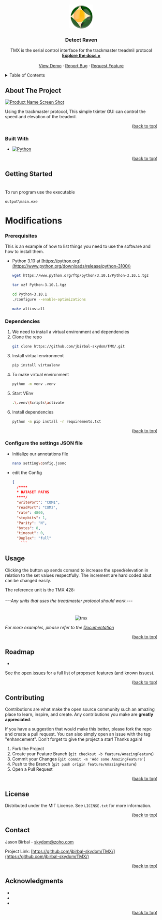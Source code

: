 <!-- Improved compatibility of back to top link: See: https://github.com/othneildrew/Best-README-Template/pull/73 -->
<a name="readme-top"></a>
<!--
*** Thanks for checking out the Best-README-Template. If you have a suggestion
*** that would make this better, please fork the repo and create a pull request
*** or simply open an issue with the tag "enhancement".
*** Don't forget to give the project a star!
*** Thanks again! Now go create something AMAZING! :D
-->



<!-- PROJECT SHIELDS -->
<!--
*** I'm using markdown "reference style" links for readability.
*** Reference links are enclosed in brackets [ ] instead of parentheses ( ).
*** See the bottom of this document for the declaration of the reference variables
*** for contributors-url, forks-url, etc. This is an optional, concise syntax you may use.
*** https://www.markdownguide.org/basic-syntax/#reference-style-links
-->
<!-- [![Contributors][contributors-shield]][contributors-url]
[![Forks][forks-shield]][forks-url]
[![Stargazers][stars-shield]][stars-url]
[![Issues][issues-shield]][issues-url]
[![GPL License][license-shield]][license-url]
[![LinkedIn][linkedin-shield]][linkedin-url] -->



<!-- PROJECT LOGO -->
<br />
<div align="center">
  <a href="https://github.com/jbirbal-skydom/TMX">
    <img src="images/logo.png" alt="Logo" width="80" height="80">
  </a>

<h3 align="center">Detect Raven</h3>

  <p align="center">
    TMX is the serial control interface for the trackmaster treadmil protocol
    <br />
    <a href="https://github.com/jbirbal-skydom/TMX/"><strong>Explore the docs »</strong></a>
    <br />
    <br />
    <a href="https://github.com/jbirbal-skydom/TMX/">View Demo</a>
    ·
    <a href="https://github.com/jbirbal-skydom/TMX/issues">Report Bug</a>
    ·
    <a href="https://github.com/jbirbal-skydom/TMX/issues">Request Feature</a>
  </p>
</div>



<!-- TABLE OF CONTENTS -->
<details>
  <summary>Table of Contents</summary>
  <ol>
    <li>
      <a href="#about-the-project">About The Project</a>
      <ul>
        <li><a href="#built-with">Built With</a></li>
      </ul>
    </li>
    <li>
      <a href="#getting-started">Getting Started</a>
      <ul>
        <li><a href="#prerequisites">Prerequisites</a></li>
        <li><a href="#installation">Installation</a></li>
      </ul>
    </li>
    <li><a href="#usage">Usage</a></li>
    <li><a href="#roadmap">Roadmap</a></li>
    <li><a href="#contributing">Contributing</a></li>
    <li><a href="#license">License</a></li>
    <li><a href="#contact">Contact</a></li>
    <li><a href="#acknowledgments">Acknowledgments</a></li>
  </ol>
</details>



<!-- ABOUT THE PROJECT -->
## About The Project

[![Product Name Screen Shot][product-screenshot]](https://example.com)

Using the trackmaster protocol, This simple tkinter GUI can control the speed and  elevation of the treadmil.

<p align="right">(<a href="#readme-top">back to top</a>)</p>



### Built With

* [![Python][Python.org]][Python-url]
<!-- * [![OpenCV][opencv.org]][opencv-url]
* [![3433C][C-iso.com]][c-url]
* [![React][React.js]][React-url]
* [![Vue][Vue.js]][Vue-url]
* [![Angular][Angular.io]][Angular-url]
* [![Svelte][Svelte.dev]][Svelte-url]
* [![Laravel][Laravel.com]][Laravel-url]
* [![Bootstrap][Bootstrap.com]][Bootstrap-url]
* [![JQuery][JQuery.com]][JQuery-url] -->

<p align="right">(<a href="#readme-top">back to top</a>)</p>



<!-- GETTING STARTED -->
## Getting Started
#

To run program use the executable
```
output\main.exe
```

# Modifications

### Prerequisites

This is an example of how to list things you need to use the software and how to install them.
* Python 3.10 at [https://python.org](https://www.python.org/downloads/release/python-3100/)
  ```sh
  wget https://www.python.org/ftp/python/3.10.1/Python-3.10.1.tgz
  ```
    ```sh
  tar xzf Python-3.10.1.tgz
  ```
    ```sh
  cd Python-3.10.1 
  ./configure --enable-optimizations
  ```
  ```sh
  make altinstall
  ```



  

### Dependencies


1. We need to install a virtual environment and dependencies
2. Clone the repo
   ```sh
   git clone https://github.com/jbirbal-skydom/TMX/.git
   ```
3. Install virtual environment
   ```sh
   pip install virtualenv
   ```
4. To make virtual environment
   ```sh
   python -m venv .venv
   ```
5. Start VEnv
    ```sh
    .\.venv\Scripts\activate
    ```
6. Install dependencies
    ```sh
    python -m pip install -r requirements.txt
    ```

<p align="right">(<a href="#readme-top">back to top</a>)</p>

### Configure the settings JSON file
* Initialize our annotations file
    ```sh
    nano setting\config.jsonc
    ```
* edit the Config

  ```json
  {
	/****
	* DATASET PATHS
	****/
	"writePort": "COM1",
    "readPort": "COM2",
	"rate": 4800,
    "stopbits": 1,
    "Parity": "N",
    "bytes": 8,
    "timeout": 0,
    "Duplex": "full"
      ```


<!-- USAGE EXAMPLES -->
## Usage

Clicking the button up sends comand to increase the speed/elevation in relation to the set values respectfully. The increment are hard coded abut can be changed easily. 

The reference unit is the TMX 428: 
###### ---Any units that uses the treadmaster protocol should work.--- 
#
####
<div style="text-align: center;">

 ![tmx]

 </div>

_For more examples, please refer to the [Documentation](https://example.com)_

<p align="right">(<a href="#readme-top">back to top</a>)</p>



<!-- ROADMAP -->
## Roadmap

- 
<!-- 
- [ ] Image Capture ![product-roadmap-Icap]
  - [ ] Image Process![product-roadmap-Iproc]
  - [ ] Detect Image ![product-roadmap-DImg]

- [ ] Display![product-roadmap-Display]
- [ ] New Item ![product-roadmap-nItem] -->







See the [open issues](https://github.com/jbirbal-skydom/TMX/issues) for a full list of proposed features (and known issues).

<p align="right">(<a href="#readme-top">back to top</a>)</p>



<!-- CONTRIBUTING -->
## Contributing

Contributions are what make the open source community such an amazing place to learn, inspire, and create. Any contributions you make are **greatly appreciated**.

If you have a suggestion that would make this better, please fork the repo and create a pull request. You can also simply open an issue with the tag "enhancement".
Don't forget to give the project a star! Thanks again!

1. Fork the Project
2. Create your Feature Branch (`git checkout -b feature/AmazingFeature`)
3. Commit your Changes (`git commit -m 'Add some AmazingFeature'`)
4. Push to the Branch (`git push origin feature/AmazingFeature`)
5. Open a Pull Request

<p align="right">(<a href="#readme-top">back to top</a>)</p>



<!-- LICENSE -->
## License

Distributed under the MIT License. See `LICENSE.txt` for more information.

<p align="right">(<a href="#readme-top">back to top</a>)</p>



<!-- CONTACT -->
## Contact

Jason Birbal - skydom@zoho.com

Project Link: [https://github.com/jbirbal-skydom/TMX/](https://github.com/jbirbal-skydom/TMX/)

<p align="right">(<a href="#readme-top">back to top</a>)</p>



<!-- ACKNOWLEDGMENTS -->
## Acknowledgments

* []()
* []()
* []()

<p align="right">(<a href="#readme-top">back to top</a>)</p>



<!-- MARKDOWN LINKS & IMAGES -->
<!-- https://www.markdownguide.org/basic-syntax/#reference-style-links -->
[contributors-shield]: https://img.shields.io/github/contributors/jbirbal-skydom/TMX.svg?style=for-the-badge
[contributors-url]: https://github.com/jbirbal-skydom/TMX/graphs/contributors
[forks-shield]: https://img.shields.io/github/forks/jbirbal-skydom/TMX.svg?style=for-the-badge
[forks-url]: https://github.com/jbirbal-skydom/TMX/network/members
[stars-shield]: https://img.shields.io/github/stars/jbirbal-skydom/TMX.svg?style=for-the-badge
[stars-url]: https://github.com/jbirbal-skydom/TMX/stargazers
[issues-shield]: https://img.shields.io/github/issues/jbirbal-skydom/TMX.svg?style=for-the-badge
[issues-url]: https://github.com/jbirbal-skydom/TMX/issues
[license-shield]: https://img.shields.io/github/license/jbirbal-skydom/TMX?style=for-the-badge
[license-url]: https://github.com/jbirbal-skydom/TMX/blob/master/LICENSE
[linkedin-shield]: https://img.shields.io/badge/-LinkedIn-black.svg?style=for-the-badge&logo=linkedin&colorB=555
[linkedin-url]: https://linkedin.com/in/linkedin_username
[product-screenshot]: images/screenshot.jpg
[tmx]: images/tmx.jpg
[product-roadmap-DImg]: images/Drawing1/detectImage.png
[product-roadmap-Display]: images/Drawing1/Display.png
[product-roadmap-Icap]: images/Drawing1/ImageCapture.png
[product-roadmap-Iproc]: images/Drawing1/ImageProcessing.png
[product-roadmap-nItem]: images/Drawing1/NewItem.png
[product-roadmap-layout]: images/Drawing1/WarehouseLayout.png
[Next.js]: https://img.shields.io/badge/next.js-000000?style=for-the-badge&logo=nextdotjs&logoColor=white
[Next-url]: https://nextjs.org/
[React.js]: https://img.shields.io/badge/React-20232A?style=for-the-badge&logo=react&logoColor=61DAFB
[React-url]: https://reactjs.org/
[Vue.js]: https://img.shields.io/badge/Vue.js-35495E?style=for-the-badge&logo=vuedotjs&logoColor=4FC08D
[Vue-url]: https://vuejs.org/
[Angular.io]: https://img.shields.io/badge/Angular-DD0031?style=for-the-badge&logo=angular&logoColor=white
[Angular-url]: https://angular.io/
[Svelte.dev]: https://img.shields.io/badge/Svelte-4A4A55?style=for-the-badge&logo=svelte&logoColor=FF3E00
[Svelte-url]: https://svelte.dev/
[Laravel.com]: https://img.shields.io/badge/Laravel-FF2D20?style=for-the-badge&logo=laravel&logoColor=white
[Laravel-url]: https://laravel.com
[Bootstrap.com]: https://img.shields.io/badge/Bootstrap-563D7C?style=for-the-badge&logo=bootstrap&logoColor=white
[Bootstrap-url]: https://getbootstrap.com
[JQuery.com]: https://img.shields.io/badge/jQuery-0769AD?style=for-the-badge&logo=jquery&logoColor=white
[JQuery-url]: https://jquery.com 
[Python.org]: https://img.shields.io/badge/python-0769AD?style=for-the-badge&logo=python&logoColor=yellow
[Python-url]: https://python.org/
[opencv.org]: https://img.shields.io/badge/opencv-4A4A55?style=for-the-badge&logo=opencv
[opencv-url]: https://opencv.org/
[C-iso.com]: https://img.shields.io/badge/-Progam-4A4A55?style=for-the-badge&logo=C
[C-url]: https://www.iso.org/standard/74528.html
